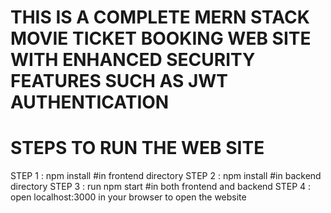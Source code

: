 # THIS IS A COMPLETE MERN STACK MOVIE TICKET BOOKING WEB SITE WITH ENHANCED SECURITY FEATURES SUCH AS JWT AUTHENTICATION
# STEPS TO RUN THE WEB SITE
STEP 1 : npm install #in frontend directory
STEP 2 : npm install #in backend directory
STEP 3 : run npm start #in both frontend and backend
STEP 4 : open localhost:3000 in your browser to open the website
